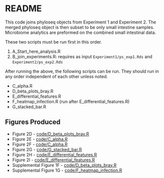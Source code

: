 # README

This code joins phyloseq objects from Experiment 1 and Experiment 2. The merged phyloseq object is then subset to be only small intestine samples. Microbiome analytics are preformed on the combined small intestinal data.

These two scripts must be run first in this order.  

1. A_Start_here_analysis.R
2. B_join_experiments.R: requires as input `Experiment1/ps_exp1.Rds` and `Experiment2/ps_exp2.Rds`

After running the above, the following scripts can be run. They should run in any order independent of each other unless noted.   

- C_alpha.R
- D_beta_plots_bray.R
- E_differential_features.R
- F_heatmap_infection.R (run after E_differential_features.R)
- G_stacked_bar.R

## Figures Produced

- Figure 2D - [code/D_beta_plots_bray.R](./code/D_beta_plots_bray.R)
- Figure 2E - [code/C_alpha.R](./code/C_alpha.R)
- Figure 2F - [code/C_alpha.R](./code/C_alpha.R)
- Figure 2G - [code/G_stacked_bar.R](./code/G_stacked_bar.R)
- Figure 2H - [code/E_differential_features.R](./code/E_differential_features.R)
- Figure 2I - [code/E_differential_features.R](./code/E_differential_features.R)
- Supplemental Figure 1F - [code/D_beta_plots_bray.R](./code/D_beta_plots_bray.R)
- Supplemental Figure 1G - [code/F_heatmap_infection.R](./code/F_heatmap_infection.R)
